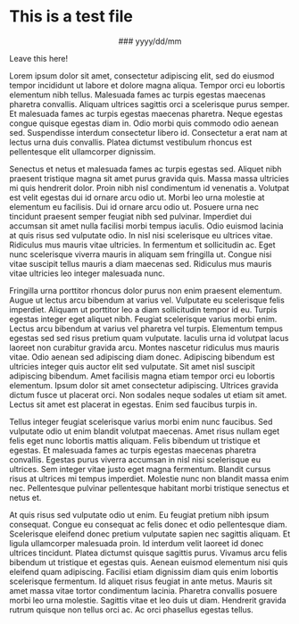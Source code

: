 # This is a test file

<center>
### yyyy/dd/mm
</center>

Leave this here!

Lorem ipsum dolor sit amet, consectetur adipiscing elit, sed do eiusmod tempor incididunt ut labore et dolore magna
aliqua. Tempor orci eu lobortis elementum nibh tellus. Malesuada fames ac turpis egestas maecenas pharetra convallis.
Aliquam ultrices sagittis orci a scelerisque purus semper. Et malesuada fames ac turpis egestas maecenas pharetra. Neque
egestas congue quisque egestas diam in. Odio morbi quis commodo odio aenean sed. Suspendisse interdum consectetur libero
id. Consectetur a erat nam at lectus urna duis convallis. Platea dictumst vestibulum rhoncus est pellentesque elit
ullamcorper dignissim.

Senectus et netus et malesuada fames ac turpis egestas sed. Aliquet nibh praesent tristique magna sit amet purus gravida
quis. Massa massa ultricies mi quis hendrerit dolor. Proin nibh nisl condimentum id venenatis a. Volutpat est velit
egestas dui id ornare arcu odio ut. Morbi leo urna molestie at elementum eu facilisis. Dui id ornare arcu odio ut.
Posuere urna nec tincidunt praesent semper feugiat nibh sed pulvinar. Imperdiet dui accumsan sit amet nulla facilisi
morbi tempus iaculis. Odio euismod lacinia at quis risus sed vulputate odio. In nisl nisi scelerisque eu ultrices vitae.
Ridiculus mus mauris vitae ultricies. In fermentum et sollicitudin ac. Eget nunc scelerisque viverra mauris in aliquam
sem fringilla ut. Congue nisi vitae suscipit tellus mauris a diam maecenas sed. Ridiculus mus mauris vitae ultricies leo
integer malesuada nunc.

Fringilla urna porttitor rhoncus dolor purus non enim praesent elementum. Augue ut lectus arcu bibendum at varius vel.
Vulputate eu scelerisque felis imperdiet. Aliquam ut porttitor leo a diam sollicitudin tempor id eu. Turpis egestas
integer eget aliquet nibh. Feugiat scelerisque varius morbi enim. Lectus arcu bibendum at varius vel pharetra vel
turpis. Elementum tempus egestas sed sed risus pretium quam vulputate. Iaculis urna id volutpat lacus laoreet non
curabitur gravida arcu. Montes nascetur ridiculus mus mauris vitae. Odio aenean sed adipiscing diam donec. Adipiscing
bibendum est ultricies integer quis auctor elit sed vulputate. Sit amet nisl suscipit adipiscing bibendum. Amet
facilisis magna etiam tempor orci eu lobortis elementum. Ipsum dolor sit amet consectetur adipiscing. Ultrices gravida
dictum fusce ut placerat orci. Non sodales neque sodales ut etiam sit amet. Lectus sit amet est placerat in egestas.
Enim sed faucibus turpis in.

Tellus integer feugiat scelerisque varius morbi enim nunc faucibus. Sed vulputate odio ut enim blandit volutpat
maecenas. Amet risus nullam eget felis eget nunc lobortis mattis aliquam. Felis bibendum ut tristique et egestas. Et
malesuada fames ac turpis egestas maecenas pharetra convallis. Egestas purus viverra accumsan in nisl nisi scelerisque
eu ultrices. Sem integer vitae justo eget magna fermentum. Blandit cursus risus at ultrices mi tempus imperdiet.
Molestie nunc non blandit massa enim nec. Pellentesque pulvinar pellentesque habitant morbi tristique senectus et netus
et.

At quis risus sed vulputate odio ut enim. Eu feugiat pretium nibh ipsum consequat. Congue eu consequat ac felis donec et
odio pellentesque diam. Scelerisque eleifend donec pretium vulputate sapien nec sagittis aliquam. Et ligula ullamcorper
malesuada proin. Id interdum velit laoreet id donec ultrices tincidunt. Platea dictumst quisque sagittis purus. Vivamus
arcu felis bibendum ut tristique et egestas quis. Aenean euismod elementum nisi quis eleifend quam adipiscing. Facilisi
etiam dignissim diam quis enim lobortis scelerisque fermentum. Id aliquet risus feugiat in ante metus. Mauris sit amet
massa vitae tortor condimentum lacinia. Pharetra convallis posuere morbi leo urna molestie. Sagittis vitae et leo duis
ut diam. Hendrerit gravida rutrum quisque non tellus orci ac. Ac orci phasellus egestas tellus.
